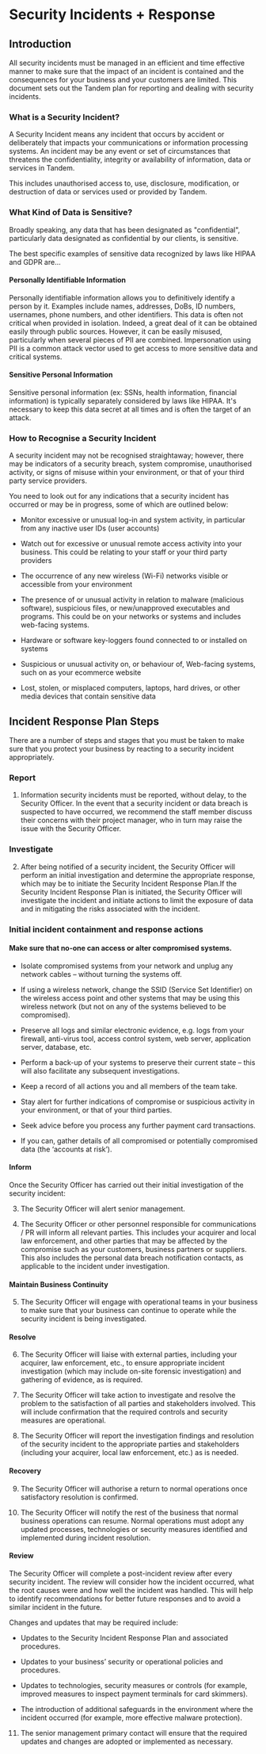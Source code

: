 

# Security Incidents + Response


## Introduction

All security incidents must be managed in an efficient and time effective manner to make sure that the impact of an incident is contained and the consequences for your business and your customers are limited. This document sets out the Tandem plan for reporting and dealing with security incidents.

### What is a Security Incident?

A Security Incident means any incident that occurs by accident or deliberately that impacts your communications or information processing systems. An incident may be any event or set of circumstances that threatens the confidentiality, integrity or availability of information, data or services in Tandem.

This includes unauthorised access to, use, disclosure, modification, or destruction of data or services used or provided by Tandem.

### What Kind of Data is Sensitive?

Broadly speaking, any data that has been designated as "confidential", particularly data designated as confidential by our clients, is sensitive.

The best specific examples of sensitive data recognized by laws like HIPAA and GDPR are...

#### Personally Identifiable Information

Personally identifiable information allows you to definitively identify a person by it. Examples include names, addresses, DoBs, ID numbers, usernames, phone numbers, and other identifiers. This data is often not critical when provided in isolation. Indeed, a great deal of it can be obtained easily through public sources. However, it can be easily misused, particularly when several pieces of PII are combined. Impersonation using PII is a common attack vector used to get access to more sensitive data and critical systems.

#### Sensitive Personal Information

Sensitive personal information (ex: SSNs, health information, financial information) is typically separately considered by laws like HIPAA. It's necessary to keep this data secret at all times and is often the target of an attack.


### How to Recognise a Security Incident

A security incident may not be recognised straightaway; however, there may be indicators of a security breach, system compromise, unauthorised activity, or signs of misuse within your environment, or that of your third party service providers.

You need to look out for any indications that a security incident has occurred or may be in progress, some of which are outlined below:

-   Monitor excessive or unusual log-in and system activity, in particular from any inactive user IDs (user accounts)

-   Watch out for excessive or unusual remote access activity into your business. This could be relating to your staff or your third party providers

-   The occurrence of any new wireless (Wi-Fi) networks visible or accessible from your environment

-   The presence of or unusual activity in relation to malware (malicious software), suspicious files, or new/unapproved executables and programs. This could be on your networks or systems and includes web-facing systems.

-   Hardware or software key-loggers found connected to or installed on systems

-   Suspicious or unusual activity on, or behaviour of, Web-facing systems, such on as your ecommerce website

-   Lost, stolen, or misplaced computers, laptops, hard drives, or other media devices that contain sensitive data

## Incident Response Plan Steps

There are a number of steps and stages that you must be taken to make sure that you protect your business by reacting to a security incident appropriately.

### Report

1. Information security incidents must be reported, without delay, to the Security Officer. In the event that a security incident or data breach is suspected to have occurred, we recommend the staff member discuss their concerns with their project manager, who in turn may raise the issue with the Security Officer.

### Investigate

2. After being notified of a security incident, the Security Officer will perform an initial investigation and determine the appropriate response, which may be to initiate the Security Incident Response Plan.If the Security Incident Response Plan is initiated, the Security Officer will investigate the incident and initiate actions to limit the exposure of data and in mitigating the risks associated with the incident.

### Initial incident containment and response actions

#### Make sure that no-one can access or alter compromised systems.

-   Isolate compromised systems from your network and unplug any network cables – without turning the systems off.

-   If using a wireless network, change the SSID (Service Set Identifier) on the wireless access point and other systems that may be using this wireless network (but not on any of the systems believed to be compromised).

-   Preserve all logs and similar electronic evidence, e.g. logs from your firewall, anti-virus tool, access control system, web server, application server, database, etc.

-   Perform a back-up of your systems to preserve their current state – this will also facilitate any subsequent investigations.

-   Keep a record of all actions you and all members of the team take.

-   Stay alert for further indications of compromise or suspicious activity in your environment, or that of your third parties.

-   Seek advice before you process any further payment card transactions.

-   If you can, gather details of all compromised or potentially compromised data (the ‘accounts at risk’).

#### Inform

Once the Security Officer has carried out their initial investigation of the security incident:

3.  The Security Officer will alert senior management.

4.  The Security Officer or other personnel responsible for communications / PR will inform all relevant parties. This includes your acquirer and local law enforcement, and other parties that may be affected by the compromise such as your customers, business partners or suppliers. This also includes the personal data breach notification contacts, as applicable to the incident under investigation.

#### Maintain Business Continuity

5.  The Security Officer will engage with operational teams in your business to make sure that your business can continue to operate while the security incident is being investigated.

#### Resolve

6.  The Security Officer will liaise with external parties, including your acquirer, law enforcement, etc., to ensure appropriate incident investigation (which may include on-site forensic investigation) and gathering of evidence, as is required.

7.  The Security Officer will take action to investigate and resolve the problem to the satisfaction of all parties and stakeholders involved. This will include confirmation that the required controls and security measures are operational.

8.  The Security Officer will report the investigation findings and resolution of the security incident to the appropriate parties and stakeholders (including your acquirer, local law enforcement, etc.) as is needed.

#### Recovery

9.  The Security Officer will authorise a return to normal operations once satisfactory resolution is confirmed.

10.  The Security Officer will notify the rest of the business that normal business operations can resume. Normal operations must adopt any updated processes, technologies or security measures identified and implemented during incident resolution.


#### Review

The Security Officer will complete a post-incident review after every security incident. The review will consider how the incident occurred, what the root causes were and how well the incident was handled. This will help to identify recommendations for better future responses and to avoid a similar incident in the future.


Changes and updates that may be required include:

-   Updates to the Security Incident Response Plan and associated procedures.

-   Updates to your business’ security or operational policies and procedures.

-   Updates to technologies, security measures or controls (for example, improved measures to inspect payment terminals for card skimmers).

-   The introduction of additional safeguards in the environment where the incident occurred (for example, more effective malware protection).


11.  The senior management primary contact will ensure that the required updates and changes are adopted or implemented as necessary.
